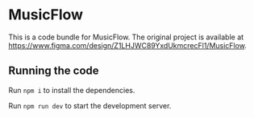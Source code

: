 
  # MusicFlow

  This is a code bundle for MusicFlow. The original project is available at https://www.figma.com/design/Z1LHJWC89YxdUkmcrecFl1/MusicFlow.

  ## Running the code

  Run `npm i` to install the dependencies.

  Run `npm run dev` to start the development server.
  